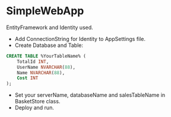 # SimpleWebApp

EntityFramework and Identity used.

- Add ConnectionString for Identity to AppSettings file.
- Create Database and Table:
```sql
CREATE TABLE %YourTableName% (
    TotalId INT,
    UserName NVARCHAR(88),
    Name NVARCHAR(88),
    Cost INT
);
```
- Set your serverName, databaseName and salesTableName in BasketStore class.
- Deploy and run.

